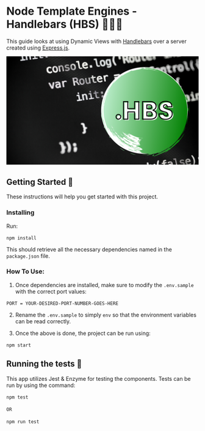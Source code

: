 # Node Template Engines - Handlebars (HBS) 🚀🚀🚀

This guide looks at using Dynamic Views with [Handlebars](https://handlebarsjs.com/) over a server created using [Express.js](https://expressjs.com/).

![hbs-banner](hbs-banner.png)

## Getting Started 🏁

These instructions will help you get started with this project.

### Installing

Run:

```
npm install
```

This should retrieve all the necessary dependencies named in the `package.json` file.

### How To Use:

1. Once dependencies are installed, make sure to modify the `.env.sample` with the correct port values:

```
PORT = YOUR-DESIRED-PORT-NUMBER-GOES-HERE
```

2. Rename the `.env.sample` to simply `env` so that the environment variables can be read correctly.

3. Once the above is done, the project can be run using:

```
npm start
```

## Running the tests 🧪

This app utilizes Jest & Enzyme for testing the components. Tests can be run by using the command:

```
npm test

OR

npm run test
```
